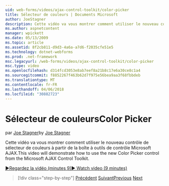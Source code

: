 ```yaml
---
uid: web-forms/videos/ajax-control-toolkit/color-picker
title: Sélecteur de couleurs | Documents Microsoft
author: JoeStagner
description: Cette vidéo va vous montrer comment utiliser le nouveau contrôle de sélecteur de couleurs à partir de la boîte à outils de contrôle Microsoft AJAX.
ms.author: aspnetcontent
manager: wpickett
ms.date: 05/13/2009
ms.topic: article
ms.assetid: 8f2cb811-d9d3-4a6a-a7d6-f2035cfe51e5
ms.technology: dotnet-webforms
ms.prod: .net-framework
msc.legacyurl: /web-forms/videos/ajax-control-toolkit/color-picker
msc.type: video
ms.openlocfilehash: d314fcd3053e8ab7eef8a21b8c17e6a30ce8c1a4
ms.sourcegitcommit: f8852267f463b62d7f975e56bea9aa3f68fbbdeb
ms.translationtype: MT
ms.contentlocale: fr-FR
ms.lasthandoff: 04/06/2018
ms.locfileid: "30882723"
---
```

<a name="color-picker"></a><span data-ttu-id="fcf0c-103">Sélecteur de couleurs</span><span class="sxs-lookup"><span data-stu-id="fcf0c-103">Color Picker</span></span>
====================
<span data-ttu-id="fcf0c-104">par [Joe Stagner](https://github.com/JoeStagner)</span><span class="sxs-lookup"><span data-stu-id="fcf0c-104">by [Joe Stagner](https://github.com/JoeStagner)</span></span>

<span data-ttu-id="fcf0c-105">Cette vidéo va vous montrer comment utiliser le nouveau contrôle de sélecteur de couleurs à partir de la boîte à outils de contrôle Microsoft AJAX.</span><span class="sxs-lookup"><span data-stu-id="fcf0c-105">This video will demonstrate how to use the new Color Picker control from the Microsoft AJAX Control Toolkit.</span></span>

[<span data-ttu-id="fcf0c-106">&#9654;Regardez la vidéo (minutes 9)</span><span class="sxs-lookup"><span data-stu-id="fcf0c-106">&#9654; Watch video (9 minutes)</span></span>](https://channel9.msdn.com/Blogs/ASP-NET-Site-Videos/color-picker)

> [!div class="step-by-step"]
> <span data-ttu-id="fcf0c-107">[Précédent](control-extenders.md)
> [Suivant](combo-box.md)</span><span class="sxs-lookup"><span data-stu-id="fcf0c-107">[Previous](control-extenders.md)
[Next](combo-box.md)</span></span>
